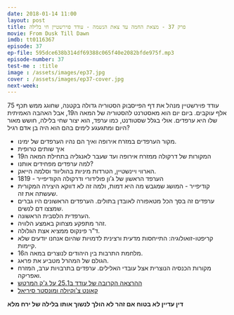 ```yaml
---
date: 2018-01-14 11:00
layout: post
title: פרק 37 - מצאת החמה עד צאת הנשמה - עודד פוירשטיין חי בלילה
movie: From Dusk Till Dawn
imdb: tt0116367
episode: 37
ep-file: 595dce638b314df69388c065f40e2082bfde975f.mp3
episode-number: 37
test-me : :title
image : /assets/images/ep37.jpg
cover : /assets/images/ep37-cover.jpg
next-week: 
---
```

עודד פוירשטיין מנהל את דף הפייסבוק הסטוריה גדולה בקטנה, שחוגג ממש תכף 75 אלף עוקבים. ביום יום הוא מאסטרנט להסטוריה של המאה ה19, אבל האהבה האמיתית שלו היא ערפדים. אולי בגלל שסטודנט, כמו ערפד, הוא יצור שחי בלילה, חושש מאור היום ומתגעגע לימים בהם הוא היה בן אדם רגיל?

* מקור הערפדים במזרח אירופה ואיך הם נהיו הערפדים של ימינו.
* איך שותים טרופית
* המקורות של דרקולה ממזרח אירופה ועד שעבר לאנגליה בתחילת המאה ה19
* למה ערפדים מפחידים אותנו?
* הארווי ויינשטיין, הטרדות מיניות בהוליווד וסלמה הייאק.
* 1819 - הערפד הראשון של ג’ון פולידורי ודרקולה הקודיפייר
* קודיפייר -  המושג שמגבש מה היא דמות, ולמה זה לא דווקא היצירה המקורית שעשתה את זה.
* ערפדים זה בסך הכל מטאפורה לאובדן בתולים. הערפדים הראשונים היו גברים שמצצו דם לנשים.
* הערפדית הלסבית הראשונה.
* זהר מתפקע מצחוק באמצע הלוויה.
* ד”ר פינקוס ממציא אצת הגלולה.
* קריפטו-זואולוגיה: התייחסות מדעית ורצינית לדמויות שהיום אנחנו יודעים שלא קיימות.
* מלחמת התרבות בין היהודים לנוצרים במאה ה16.
* הגולם של המהרל מטביע את פראג.
* מקורות הכנסיה הנוצרית אצל עובדי האלילים.
ערפדים בתרבויות ערב, המזרח ואפריקה.
* [ההרצאה הקרובה של עודד ב25.1 על ג'ק המרטש](https://www.facebook.com/events/399085450526402/)
* [קאונט צ'וקיולה ומונסטר סיריאל](https://en.wikipedia.org/wiki/Monster_cereals)

**דין עדיין לא בטוח אם זהר לא הולך לנשוך אותו בלילה של ירח מלא**
